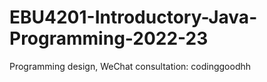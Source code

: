 # EBU4201-Introductory-Java-Programming-2022-23
Programming design, WeChat consultation: codinggoodhh
